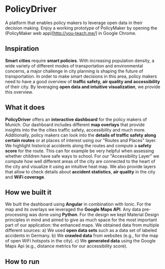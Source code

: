 # PolicyDriver
A platform that enables policy makers to leverage open data in their decision making.
Enjoy a working prototype of PolicyMaker by opening the (PolicyMaker web app)[http://you-teach.me/] in Google Chrome.

## Inspiration
**Smart cities** require **smart policies**. With increasing population density, a wide variety of different modes of transportation and environmental concerns, a major challenge in city planning is shaping the future of transportation. In order to make smart decisions in this area, policy makers need to have a good overview of **traffic safety, air quality and accessibility** of their city. By leveraging **open data and intuitive visualization**, we provide this overview.

## What it does
**PolicyDriver** offers an **interactive dashboard** for the policy makers of Munich. Our dashboard includes different **map overlays** that provide insights into the the cities traffic safety, accessibility and much more.
Additionally, policy makers can look into the **details of traffic safety along certain routes** or at places of interest using our "Routes and Places" layer. We highlight historical accidents along the routes and compute a **safety score** for the route. This can for example be very helpful when assessing whether children have safe ways to school.
For our "Accessibility Layer" we compute how well different areas of the city are connected to the heart of the city and visualize it using an intuitive heat map.
We also provide layers that allow to check details about **accident statistics**, **air quality** in the city and **WiFi coverage**.

## How we built it
We built the dashboard using **Angular** in combination with Ionic. For the map and its overlays we leveraged the **Google Maps API**.  Any data pre-processing was done using **Python**.
For the design we kept Material Design principles in mind and aimed to give as much space for the most important part of our application: the enhanced maps.
We obtained data from multiple different sources:
a) We used **open data sets** such as a data set of labeled accidents in Germany.
b) We **crawled data** from websites (e.g., for the map of open WiFi hotspots in the city).
c) We **generated data** using the Google Maps Api (e.g., distance metrics for our accessibility score).

## How to run
